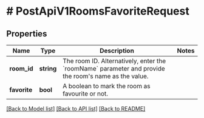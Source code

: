 # # PostApiV1RoomsFavoriteRequest

## Properties

Name | Type | Description | Notes
------------ | ------------- | ------------- | -------------
**room_id** | **string** | The room ID. Alternatively, enter the &#x60;roomName&#x60; parameter and provide the room&#39;s name as the value. |
**favorite** | **bool** | A boolean to mark the room as favourite or not. |

[[Back to Model list]](../../README.md#models) [[Back to API list]](../../README.md#endpoints) [[Back to README]](../../README.md)
